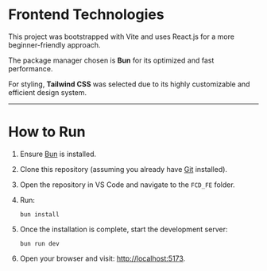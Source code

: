 
# Frontend Technologies

This project was bootstrapped with Vite and uses React.js for a more beginner-friendly approach.

The package manager chosen is **Bun** for its optimized and fast performance.

For styling, **Tailwind CSS** was selected due to its highly customizable and efficient design system.

---

# How to Run

1. Ensure [Bun](https://bun.sh/docs/installation) is installed.
2. Clone this repository (assuming you already have [Git](https://git-scm.com/book/en/v2/Getting-Started-Installing-Git) installed).
3. Open the repository in VS Code and navigate to the `FCD_FE` folder.
4. Run:

   ```shell
   bun install
   ```

5. Once the installation is complete, start the development server:

   ```shell
   bun run dev
   ```

6. Open your browser and visit: [http://localhost:5173](http://localhost:5173).
